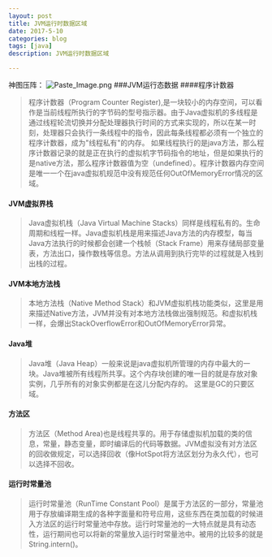 ```yaml
---
layout: post
title: JVM运行时数据区域
date: 2017-5-10
categories: blog
tags: [java]
description: JVM运行时数据区域

---
```

神图压阵：
![Paste_Image.png](http://upload-images.jianshu.io/upload_images/3351492-d0a615a85b48e4f5.png?imageMogr2/auto-orient/strip%7CimageView2/2/w/1240)
###JVM运行态数据
####程序计数器
>程序计数器（Program Counter Register),是一块较小的内存空间，可以看作是当前线程所执行的字节码的型号指示器。由于Java虚拟机的多线程是通过线程轮流切换并分配处理器执行时间的方式来实现的，所以在某一时刻，处理器只会执行一条线程中的指令，因此每条线程都必须有一个独立的程序计数器，成为"线程私有"的内存。
 如果线程执行的是java方法，那么程序计数器记录的就是正在执行的虚拟机字节码指令的地址，但是如果执行的是native方法，那么程序计数器值为空（undefined）。程序计数器内存空间是唯一一个在java虚拟机规范中没有规范任何OutOfMemoryError情况的区域。

#### JVM虚拟界栈
>Java虚拟机栈（Java Virtual Machine Stacks）同样是线程私有的。生命周期和线程一样。Java虚拟机栈是用来描述Java方法的内存模型，每当Java方法执行的时候都会创建一个栈帧（Stack Frame）用来存储局部变量表，方法出口，操作数栈等信息。方法从调用到执行完毕的过程就是入栈到出栈的过程。

#### JVM本地方法栈
>本地方法栈（Native Method Stack）和JVM虚拟机栈功能类似，这里是用来描述Native方法，JVM并没有对本地方法栈做出强制规范。和虚拟机栈一样，会爆出StackOverflowError和OutOfMemoryError异常。

#### Java堆
>Java堆（Java Heap）一般来说是java虚拟机所管理的内存中最大的一块。Java堆被所有线程所共享。这个内存块创建的唯一目的就是存放对象实例，几乎所有的对象实例都是在这儿分配内存的。
这里是GC的只要区域。

#### 方法区
>方法区（Method Area)也是线程共享的。用于存储虚拟机加载的类的信息，常量，静态变量，即时编译后的代码等数据。JVM虚拟没有对方法区的回收做规定，可以选择回收（像HotSpot将方法区划分为永久代），也可以选择不回收。

#### 运行时常量池
>运行时常量池（RunTime Constant Pool）是属于方法区的一部分，常量池用于存放编译期生成的各种字面量和符号应用，这些东西在类加载的时候进入方法区的运行时常量池中存放。运行时常量池的一大特点就是具有动态性，运行期间也可以将新的常量放入运行时常量池中。被用的比较多的就是String.intern()。